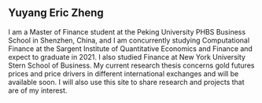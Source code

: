 
## Yuyang Eric Zheng


I am a Master of Finance student at the Peking University PHBS Business School in Shenzhen, China, and I am concurrently studying Computational Finance at the Sargent Institute of Quantitative Economics and Finance and expect to graduate in 2021. I also studied Finance at New York University Stern School of Business. My current research thesis concerns gold futures prices and price drivers in different international exchanges and will be available soon. I will also use this site to share research and projects that are of my interest.
